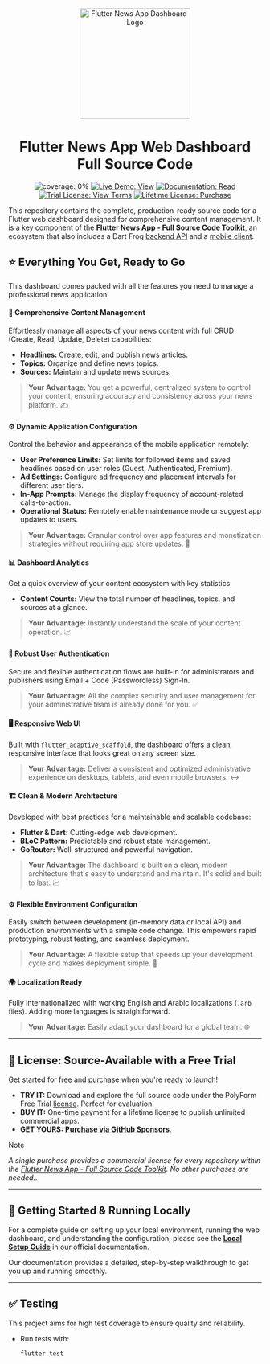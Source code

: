 <div align="center">
<img src="https://avatars.githubusercontent.com/u/202675624?s=400&u=2daf23e8872a3b666bcd4f792a21fe2633097e79&v=4" alt="Flutter News App Dashboard Logo" width="220">

# Flutter News App Web Dashboard Full Source Code

<p>
<img src="https://img.shields.io/badge/coverage-0%25-green?style=for-the-badge" alt="coverage: 0%">
<a href="https://flutter-news-app-full-source-code.github.io/flutter-news-app-web-dashboard-full-source-code/"><img src="https://img.shields.io/badge/LIVE_DEMO-VIEW-orange?style=for-the-badge" alt="Live Demo: View"></a>
<a href="https://flutter-news-app-full-source-code.github.io/docs/web-dashboard/local-setup/"><img src="https://img.shields.io/badge/DOCUMENTATION-READ-slategray?style=for-the-badge" alt="Documentation: Read"></a>
<a href="LICENSE"><img src="https://img.shields.io/badge/TRIAL_LICENSE-VIEW_TERMS-blue?style=for-the-badge" alt="Trial License: View Terms"></a>
<a href="https://github.com/sponsors/flutter-news-app-full-source-code"><img src="https://img.shields.io/badge/LIFETIME_LICENSE-PURCHASE-purple?style=for-the-badge" alt="Lifetime License: Purchase"></a>
</p>
</div>

This repository contains the complete, production-ready source code for a Flutter web dashboard designed for comprehensive content management. It is a key component of the [**Flutter News App - Full Source Code Toolkit**](https://github.com/flutter-news-app-full-source-code), an ecosystem that also includes a Dart Frog [backend API](https://github.com/flutter-news-app-full-source-code/flutter-news-app-api-server-full-source-code) and a [mobile client](https://github.com/flutter-news-app-full-source-code/flutter-news-app-mobile-client-full-source-code).

## ⭐ Everything You Get, Ready to Go

This dashboard comes packed with all the features you need to manage a professional news application.

#### 📰 **Comprehensive Content Management**
Effortlessly manage all aspects of your news content with full CRUD (Create, Read, Update, Delete) capabilities:
*   **Headlines:** Create, edit, and publish news articles.
*   **Topics:** Organize and define news topics.
*   **Sources:** Maintain and update news sources.
> **Your Advantage:** You get a powerful, centralized system to control your content, ensuring accuracy and consistency across your news platform. ✍️

#### ⚙️ **Dynamic Application Configuration**
Control the behavior and appearance of the mobile application remotely:
*   **User Preference Limits:** Set limits for followed items and saved headlines based on user roles (Guest, Authenticated, Premium).
*   **Ad Settings:** Configure ad frequency and placement intervals for different user tiers.
*   **In-App Prompts:** Manage the display frequency of account-related calls-to-action.
*   **Operational Status:** Remotely enable maintenance mode or suggest app updates to users.
> **Your Advantage:** Granular control over app features and monetization strategies without requiring app store updates. 🚀

#### 📊 **Dashboard Analytics**
Get a quick overview of your content ecosystem with key statistics:
*   **Content Counts:** View the total number of headlines, topics, and sources at a glance.
> **Your Advantage:** Instantly understand the scale of your content operation. 📈

#### 🔐 **Robust User Authentication**
Secure and flexible authentication flows are built-in for administrators and publishers using Email + Code (Passwordless) Sign-In.
> **Your Advantage:** All the complex security and user management for your administrative team is already done for you. ✅

#### 🖥️ **Responsive Web UI**
Built with `flutter_adaptive_scaffold`, the dashboard offers a clean, responsive interface that looks great on any screen size.
> **Your Advantage:** Deliver a consistent and optimized administrative experience on desktops, tablets, and even mobile browsers. ↔️

#### 🏗️ **Clean & Modern Architecture**
Developed with best practices for a maintainable and scalable codebase:
*   **Flutter & Dart:** Cutting-edge web development.
*   **BLoC Pattern:** Predictable and robust state management.
*   **GoRouter:** Well-structured and powerful navigation.
> **Your Advantage:** The dashboard is built on a clean, modern architecture that's easy to understand and maintain. It's solid and built to last. 📈

#### ⚙️ **Flexible Environment Configuration**
Easily switch between development (in-memory data or local API) and production environments with a simple code change. This empowers rapid prototyping, robust testing, and seamless deployment.
> **Your Advantage:** A flexible setup that speeds up your development cycle and makes deployment simple. 🚀

#### 🌍 **Localization Ready**
Fully internationalized with working English and Arabic localizations (`.arb` files). Adding more languages is straightforward.
> **Your Advantage:** Easily adapt your dashboard for a global team. 🌐

---

## 🔑 License: Source-Available with a Free Trial

Get started for free and purchase when you're ready to launch!

*   **TRY IT:** Download and explore the full source code under the PolyForm Free Trial [license](LICENSE). Perfect for evaluation.
*   **BUY IT:** One-time payment for a lifetime license to publish unlimited commercial apps.
*   **GET YOURS:** [**Purchase via GitHub Sponsors**](https://github.com/sponsors/flutter-news-app-full-source-code).

> [!NOTE]
> *A single purchase provides a commercial license for every repository within the [Flutter News App - Full Source Code Toolkit](https://github.com/flutter-news-app-full-source-code). No other purchases are needed..*

---

## 🚀 Getting Started & Running Locally

For a complete guide on setting up your local environment, running the web dashboard, and understanding the configuration, please see the **[Local Setup Guide](https://flutter-news-app-full-source-code.github.io/docs/web-dashboard/local-setup/)** in our official documentation.

Our documentation provides a detailed, step-by-step walkthrough to get you up and running smoothly.

---

## ✅ Testing

This project aims for high test coverage to ensure quality and reliability.

*   Run tests with:
    ```bash
    flutter test
